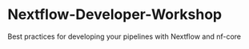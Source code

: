 # Nextflow-Developer-Workshop
 Best practices for developing your pipelines with Nextflow and nf-core
